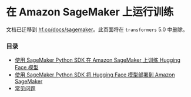 <!---版权所有 2020 年 HuggingFace 团队。保留所有权利。
根据 Apache 许可证第 2.0 版（“许可证”）许可；除非符合许可证的规定，否则您不能使用该文件。您可以在以下位置获取许可证的副本
    http://www.apache.org/licenses/LICENSE-2.0
除非适用法律要求或书面同意，软件按“原样”分发，没有任何形式的明示或暗示保证。有关特定的语言版本，请参阅许可证以及许可证下的限制。⚠️ 请注意，此文件是 Markdown 格式，但包含特定于我们的文档生成器（类似于 MDX）的语法，可能无法在您的 Markdown 查看器中正确渲染。
-->

# 在 Amazon SageMaker 上运行训练

文档已迁移到 [hf.co/docs/sagemaker](https://huggingface.co/docs/sagemaker)。此页面将在 `transformers` 5.0 中删除。

### 目录

- [使用 SageMaker Python SDK 在 Amazon SageMaker 上训练 Hugging Face 模型](https://huggingface.co/docs/sagemaker/train)
- [使用 SageMaker Python SDK 将 Hugging Face 模型部署到 Amazon SageMaker](https://huggingface.co/docs/sagemaker/inference)
- [常见问题](https://huggingface.co/docs/sagemaker/faq)